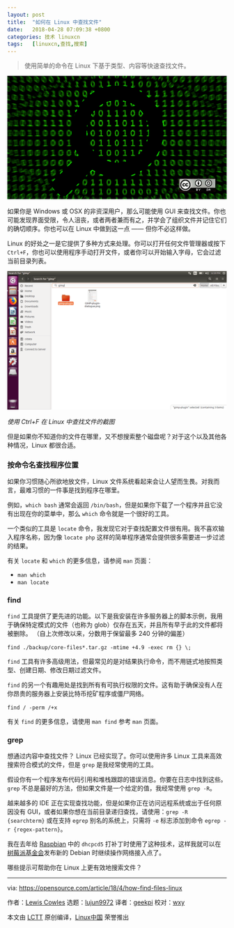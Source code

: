 ```yaml
---
layout: post
title:	"如何在 Linux 中查找文件"
date:	2018-04-28 07:09:38 +0800 
categories:	技术 linuxcn 
tags:	[linuxcn,查找,搜索]
---
```




> 
> 使用简单的命令在 Linux 下基于类型、内容等快速查找文件。
> 
> 
> 


![](/Asserts/Images/album/201804/28/070942bw8k3eoo3e37ju78.png)


如果你是 Windows 或 OSX 的非资深用户，那么可能使用 GUI 来查找文件。你也可能发现界面受限，令人沮丧，或者两者兼而有之，并学会了组织文件并记住它们的确切顺序。你也可以在 Linux 中做到这一点 —— 但你不必这样做。


Linux 的好处之一是它提供了多种方式来处理。你可以打开任何文件管理器或按下 `Ctrl+F`，你也可以使用程序手动打开文件，或者你可以开始输入字母，它会过滤当前目录列表。


![Screenshot of how to find files in Linux with Ctrl+F](/Asserts/Images/album/201804/28/070943lm9r6z9tfn7nmfnf.png "Screenshot of how to find files in Linux with Ctrl+F")


*使用 Ctrl+F 在 Linux 中查找文件的截图*


但是如果你不知道你的文件在哪里，又不想搜索整个磁盘呢？对于这个以及其他各种情况，Linux 都很合适。


### 按命令名查找程序位置


如果你习惯随心所欲地放文件，Linux 文件系统看起来会让人望而生畏。对我而言，最难习惯的一件事是找到程序在哪里。


例如，`which bash` 通常会返回 `/bin/bash`，但是如果你下载了一个程序并且它没有出现在你的菜单中，那么 `which` 命令就是一个很好的工具。


一个类似的工具是 `locate` 命令，我发现它对于查找配置文件很有用。我不喜欢输入程序名称，因为像 `locate php` 这样的简单程序通常会提供很多需要进一步过滤的结果。


有关 `locate` 和 `which` 的更多信息，请参阅 `man` 页面：


* `man which`
* `man locate`


### find


`find` 工具提供了更先进的功能。以下是我安装在许多服务器上的脚本示例，我用于确保特定模式的文件（也称为 glob）仅存在五天，并且所有早于此的文件都将被删除。 （自上次修改以来，分数用于保留最多 240 分钟的偏差）



```
find ./backup/core-files*.tar.gz -mtime +4.9 -exec rm {} \;

```

`find` 工具有许多高级用法，但最常见的是对结果执行命令，而不用链式地按照类型、创建日期、修改日期过滤文件。


`find` 的另一个有趣用处是找到所有有可执行权限的文件。这有助于确保没有人在你昂贵的服务器上安装比特币挖矿程序或僵尸网络。



```
find / -perm /+x

```

有关 `find` 的更多信息，请使用 `man find` 参考 `man` 页面。


### grep


想通过内容中查找文件？ Linux 已经实现了。你可以使用许多 Linux 工具来高效搜索符合模式的文件，但是 `grep` 是我经常使用的工具。


假设你有一个程序发布代码引用和堆栈跟踪的错误消息。你要在日志中找到这些。 `grep` 不总是最好的方法，但如果文件是一个给定的值，我经常使用 `grep -R`。


越来越多的 IDE 正在实现查找功能，但是如果你正在访问远程系统或出于任何原因没有 GUI，或者如果你想在当前目录递归查找，请使用：`grep -R {searchterm}` 或在支持 `egrep` 别名的系统上，只需将 `-e` 标志添加到命令 `egrep -r {regex-pattern}`。


我在去年给 [Raspbian](https://www.raspbian.org/) 中的 `dhcpcd5` 打补丁时使用了这种技术，这样我就可以在[树莓派基金会](https://www.raspberrypi.org/)发布新的 Debian 时继续操作网络接入点了。


哪些提示可帮助你在 Linux 上更有效地搜索文件？




---


via: <https://opensource.com/article/18/4/how-find-files-linux>


作者：[Lewis Cowles](https://opensource.com/users/lewiscowles1986) 选题：[lujun9972](https://github.com/lujun9972) 译者：[geekpi](https://github.com/geekpi) 校对：[wxy](https://github.com/wxy)


本文由 [LCTT](https://github.com/LCTT/TranslateProject) 原创编译，[Linux中国](https://linux.cn/) 荣誉推出
